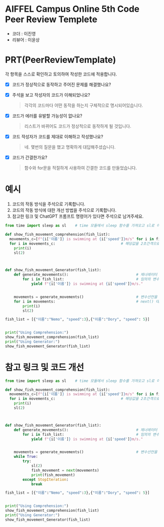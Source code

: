 # AIFFEL Campus Online 5th Code Peer Review Templete
- 코더 : 이진영
- 리뷰어 : 이윤상


# PRT(PeerReviewTemplate) 
각 항목을 스스로 확인하고 토의하여 작성한 코드에 적용합니다.

- [X] 코드가 정상적으로 동작하고 주어진 문제를 해결했나요?
  
- [X] 주석을 보고 작성자의 코드가 이해되었나요?
  > 각각의 코드마다 어떤 동작을 하는지 구체적으로 명시되어있습니다.
- [X] 코드가 에러를 유발할 가능성이 없나요?
  > 리스트가 바뀌어도 코드가 정상적으로 동작하게 될 것입니다.
- [X] 코드 작성자가 코드를 제대로 이해하고 작성했나요?
  > 네. 몇번의 질문을 했고 명확하게 대답해주셨습니다.
- [X] 코드가 간결한가요?
  > 함수와 for문을 적절하게 사용하여 간결한 코드를 만들었습니다.

# 예시
1. 코드의 작동 방식을 주석으로 기록합니다.
2. 코드의 작동 방식에 대한 개선 방법을 주석으로 기록합니다.
3. 참고한 링크 및 ChatGPT 프롬프트 명령어가 있다면 주석으로 남겨주세요.
```python
from time import sleep as sl    # time 모듈에서 sleep 함수를 가져오고 sl로 이름을 지정한다.

def show_fish_movement_comprehension(fish_list):
  movements_c=[f"{i['이름']} is swimming at {i['speed']}m/s" for i in fish_list] #컴프리헨션을 이용해서 새로운 리스트를 만든다.
  for i in movements_c:                              # 해당값을 2초간격으로 출력하기 위해 for문을 이용해 하나씩 출력한다.
    print(i)
    sl(2)



def show_fish_movement_Generator(fish_list):
    def generate_movements():                               # 제너레이터 함수를 만든다.
        for i in fish_list:                                 # 임의의 변수에 원하는 출력값을 저장 후 반환한다.
            yield f"{i['이름']} is swimming at {i['speed']}m/s."


    movements = generate_movements()                        # 변수선언을 통해 제너레이터를 바인딩한다.
    for i in movements:                                     # next() 대신에 for문으로 제너레이터 함수를 2초 간격으로 출력한다.
        print(i)
        sl(2)

fish_list = [{"이름":"Nemo", "speed":3},{"이름":"Dory", "speed": 5}]


print("Using Comprehension:")
show_fish_movement_comprehension(fish_list)
print("Using Generator:")
show_fish_movement_Generator(fish_list)
```

# 참고 링크 및 코드 개선
```python
from time import sleep as sl    # time 모듈에서 sleep 함수를 가져오고 sl로 이름을 지정한다.

def show_fish_movement_comprehension(fish_list):
  movements_c=[f"{i['이름']} is swimming at {i['speed']}m/s" for i in fish_list] #컴프리헨션을 이용해서 새로운 리스트를 만든다.
  for i in movements_c:                              # 해당값을 2초간격으로 출력하기 위해 for문을 이용해 하나씩 출력한다.
    print(i)
    sl(2)



def show_fish_movement_Generator(fish_list):
    def generate_movements():                               # 제너레이터 함수를 만든다.
        for i in fish_list:                                 # 임의의 변수에 원하는 출력값을 저장 후 반환한다.
            yield f"{i['이름']} is swimming at {i['speed']}m/s."


    movements = generate_movements()                        # 변수선언을 통해 제너레이터를 바인딩한다.
    while True:                                                               # while True를 이용해서 무한하게 반복문을 시행합니다.
        try:
            sl(2)
            fish_movement = next(movements)                                        #next()함수를 이용해서 yield값을 차례대로 출력합니다.
            print(fish_movement)
        except StopIteration:                                                  # 제너레이터에서 더 이상 반환한 값이 없을때 break를 시행합니다.
            break

fish_list = [{"이름":"Nemo", "speed":3},{"이름":"Dory", "speed": 5}]


print("Using Comprehension:")
show_fish_movement_comprehension(fish_list)
print("Using Generator:")
show_fish_movement_Generator(fish_list)
```
